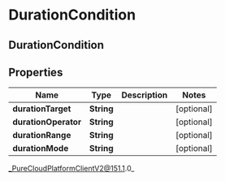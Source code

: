 # DurationCondition

## DurationCondition

## Properties

|Name | Type | Description | Notes|
|------------ | ------------- | ------------- | -------------|
| **durationTarget** | **String** |  | [optional] |
| **durationOperator** | **String** |  | [optional] |
| **durationRange** | **String** |  | [optional] |
| **durationMode** | **String** |  | [optional] |



_PureCloudPlatformClientV2@151.1.0_
